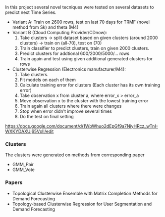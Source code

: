 In this project several novel tecniques were tested on several datasets to predict next Time Series.

- Variant A: Train on 2600 rows, test on last 70 days for TRMF (novel method from Sk) and theta (M4)
- Variant B (Cloud Computing Provider/CDnow): 
    1. Take clusters -> split dataset based on given clusters (around 2000 clusters) -> train on (all-70), test on (70) 
    2. Train classifier to predict clusters, train on given 2000 clusters.
    3. Predict clusters for addtional 600/2000/5000/... rows
    4. Train again and test using given additional generated clusters for rows
- Clusterwise Regression (Electronics manufacturer/M4):
    1. Take clusters.
    2. Fit models on each of them
    3. Calculate training error for clusters (Each cluster has its own training error) 
    4. Take observation x from cluster a, where error_x > error_a
    5. Move observation x to the cluster with the lowest training error
    6. Train again all clusters where there were changes
    7. Stop when error didn't improve several times
    8. Do the test on final setting
 
https://docs.google.com/document/d/1WbWhuo2dEpGf9a7NiyHRcz_wTnI-WXKYDAXUj65VxII/edit
             
             
### Clusters
The clusters were generated on methods from corresponding paper
- GMM_Pair
- GMM_Vote


### Papers 
- Topological Clusterwise Ensemble with Matrix Completion Methods for Demand Forecasting
- Topology-based Clusterwise Regression for User Segmentation and Demand Forecasting
